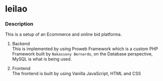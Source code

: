 # leilao

### Description
This is a setup of an Ecommerce and online bid platforma.

1. Backend <br>
This is implemented by using Proweb Framework which is a custom PHP Framework built by `Nakassony Bernardo`, on the Database perspective, MySQL is what is
being used.

2. Frontend <br>
The frontend is built by using Vanilla JavaScript, HTML and CSS
